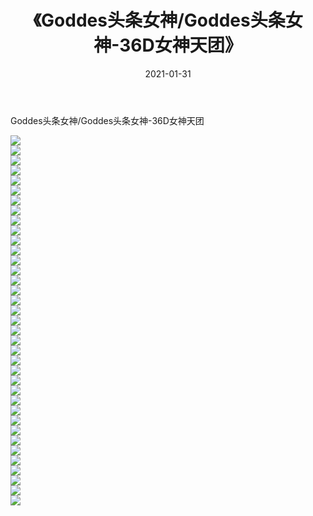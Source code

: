 ﻿---
layout: post
title:  《Goddes头条女神/Goddes头条女神-36D女神天团》
date:   2021-01-31
img: http://pic.660000.xyz/1:/网络美图/2021/Goddes头条女神/Goddes头条女神-36D女神天团/000.jpg
categories: [美女, 清纯, 唯美]
---

Goddes头条女神/Goddes头条女神-36D女神天团

 ![](http://pic.660000.xyz/1:/网络美图/2021/Goddes头条女神/Goddes头条女神-36D女神天团/001.jpg) <br>![](http://pic.660000.xyz/1:/网络美图/2021/Goddes头条女神/Goddes头条女神-36D女神天团/002.jpg) <br>![](http://pic.660000.xyz/1:/网络美图/2021/Goddes头条女神/Goddes头条女神-36D女神天团/003.jpg) <br>![](http://pic.660000.xyz/1:/网络美图/2021/Goddes头条女神/Goddes头条女神-36D女神天团/004.jpg) <br>![](http://pic.660000.xyz/1:/网络美图/2021/Goddes头条女神/Goddes头条女神-36D女神天团/005.jpg) <br>![](http://pic.660000.xyz/1:/网络美图/2021/Goddes头条女神/Goddes头条女神-36D女神天团/006.jpg) <br>![](http://pic.660000.xyz/1:/网络美图/2021/Goddes头条女神/Goddes头条女神-36D女神天团/007.jpg) <br>![](http://pic.660000.xyz/1:/网络美图/2021/Goddes头条女神/Goddes头条女神-36D女神天团/008.jpg) <br>![](http://pic.660000.xyz/1:/网络美图/2021/Goddes头条女神/Goddes头条女神-36D女神天团/009.jpg) <br>![](http://pic.660000.xyz/1:/网络美图/2021/Goddes头条女神/Goddes头条女神-36D女神天团/010.jpg) <br>![](http://pic.660000.xyz/1:/网络美图/2021/Goddes头条女神/Goddes头条女神-36D女神天团/011.jpg) <br>![](http://pic.660000.xyz/1:/网络美图/2021/Goddes头条女神/Goddes头条女神-36D女神天团/012.jpg) <br>![](http://pic.660000.xyz/1:/网络美图/2021/Goddes头条女神/Goddes头条女神-36D女神天团/013.jpg) <br>![](http://pic.660000.xyz/1:/网络美图/2021/Goddes头条女神/Goddes头条女神-36D女神天团/014.jpg) <br>![](http://pic.660000.xyz/1:/网络美图/2021/Goddes头条女神/Goddes头条女神-36D女神天团/015.jpg) <br>![](http://pic.660000.xyz/1:/网络美图/2021/Goddes头条女神/Goddes头条女神-36D女神天团/016.jpg) <br>![](http://pic.660000.xyz/1:/网络美图/2021/Goddes头条女神/Goddes头条女神-36D女神天团/017.jpg) <br>![](http://pic.660000.xyz/1:/网络美图/2021/Goddes头条女神/Goddes头条女神-36D女神天团/018.jpg) <br>![](http://pic.660000.xyz/1:/网络美图/2021/Goddes头条女神/Goddes头条女神-36D女神天团/019.jpg) <br>![](http://pic.660000.xyz/1:/网络美图/2021/Goddes头条女神/Goddes头条女神-36D女神天团/020.jpg) <br>![](http://pic.660000.xyz/1:/网络美图/2021/Goddes头条女神/Goddes头条女神-36D女神天团/021.jpg) <br>![](http://pic.660000.xyz/1:/网络美图/2021/Goddes头条女神/Goddes头条女神-36D女神天团/022.jpg) <br>![](http://pic.660000.xyz/1:/网络美图/2021/Goddes头条女神/Goddes头条女神-36D女神天团/023.jpg) <br>![](http://pic.660000.xyz/1:/网络美图/2021/Goddes头条女神/Goddes头条女神-36D女神天团/024.jpg) <br>![](http://pic.660000.xyz/1:/网络美图/2021/Goddes头条女神/Goddes头条女神-36D女神天团/025.jpg) <br>![](http://pic.660000.xyz/1:/网络美图/2021/Goddes头条女神/Goddes头条女神-36D女神天团/026.jpg) <br>![](http://pic.660000.xyz/1:/网络美图/2021/Goddes头条女神/Goddes头条女神-36D女神天团/027.jpg) <br>![](http://pic.660000.xyz/1:/网络美图/2021/Goddes头条女神/Goddes头条女神-36D女神天团/028.jpg) <br>![](http://pic.660000.xyz/1:/网络美图/2021/Goddes头条女神/Goddes头条女神-36D女神天团/029.jpg) <br>![](http://pic.660000.xyz/1:/网络美图/2021/Goddes头条女神/Goddes头条女神-36D女神天团/030.jpg) <br>![](http://pic.660000.xyz/1:/网络美图/2021/Goddes头条女神/Goddes头条女神-36D女神天团/031.jpg) <br>![](http://pic.660000.xyz/1:/网络美图/2021/Goddes头条女神/Goddes头条女神-36D女神天团/032.jpg) <br>![](http://pic.660000.xyz/1:/网络美图/2021/Goddes头条女神/Goddes头条女神-36D女神天团/033.jpg) <br>![](http://pic.660000.xyz/1:/网络美图/2021/Goddes头条女神/Goddes头条女神-36D女神天团/034.jpg) <br>![](http://pic.660000.xyz/1:/网络美图/2021/Goddes头条女神/Goddes头条女神-36D女神天团/035.jpg) <br>![](http://pic.660000.xyz/1:/网络美图/2021/Goddes头条女神/Goddes头条女神-36D女神天团/036.jpg) <br>![](http://pic.660000.xyz/1:/网络美图/2021/Goddes头条女神/Goddes头条女神-36D女神天团/037.jpg) <br>